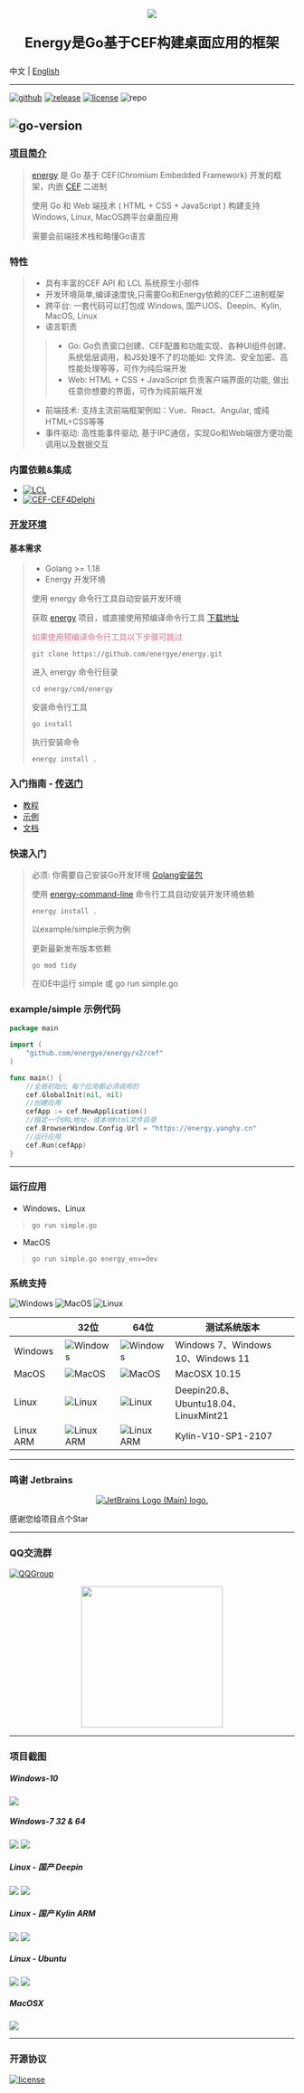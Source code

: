 <p align="center">
    <img src="https://assets.yanghy.cn/energy-doc/energy-icon.png">
</p>

<p align="center" style="font-size: 24px;">
    <strong>
        Energy是Go基于CEF构建桌面应用的框架
    </strong>
</p>

中文 |
[English](README.md)

---

[![github](https://img.shields.io/github/last-commit/energye/energy/main.svg?logo=github&logoColor=green&label=commit)](https://github.com/energye/energy)
[![release](https://img.shields.io/github/v/release/energye/energy?logo=git&logoColor=green)](https://github.com/energye/energy/releases)
[![license](https://img.shields.io/github/license/energye/energy.svg?logo=git&logoColor=red)](http://www.apache.org/licenses/LICENSE-2.0)
![repo](https://img.shields.io/github/repo-size/energye/energy.svg?logo=github&logoColor=green&label=repo-size)

![go-version](https://img.shields.io/github/go-mod/go-version/energye/energy?logo=git&logoColor=green)
---

### [项目简介](https://energy.yanghy.cn/course/100/6350f94ca749ba0318943f25)

> [energy](https://github.com/energye/energy) 是 Go 基于 CEF(Chromium Embedded Framework)
> 开发的框架，内嵌 [CEF](https://bitbucket.org/chromiumembedded/cef) 二进制
>
> 使用 Go 和 Web 端技术 ( HTML + CSS + JavaScript ) 构建支持Windows, Linux, MacOS跨平台桌面应用
> 
> 需要会前端技术栈和略懂Go语言

### 特性

> - 具有丰富的CEF API 和 LCL 系统原生小部件
> - 开发环境简单,编译速度快,只需要Go和Energy依赖的CEF二进制框架
> - 跨平台: 一套代码可以打包成 Windows, 国产UOS、Deepin、Kylin, MacOS, Linux
> - 语言职责
>> - Go: Go负责窗口创建、CEF配置和功能实现、各种UI组件创建、系统低层调用，和JS处理不了的功能如: 文件流、安全加密、高性能处理等等，可作为纯后端开发
>> - Web: HTML + CSS + JavaScript 负责客户端界面的功能, 做出任意你想要的界面，可作为纯前端开发
> - 前端技术: 支持主流前端框架例如：Vue、React、Angular, 或纯HTML+CSS等等
> - 事件驱动: 高性能事件驱动, 基于IPC通信，实现Go和Web端很方便功能调用以及数据交互

### 内置依赖&集成

- [![LCL](https://img.shields.io/badge/LCL-green)](https://github.com/energye/golcl)
- [![CEF-CEF4Delphi](https://img.shields.io/badge/CEF(Chromium%20Embedded%20Framework)%20CEF4Delphi-green)](https://github.com/salvadordf/CEF4Delphi)

### [开发环境](https://energy.yanghy.cn/course/100/63511b14a749ba0318943f3a)

#### 基本需求

> - Golang >= 1.18
> - Energy 开发环境
>
> 使用 energy 命令行工具自动安装开发环境
>
> 获取 [energy](https://github.com/energye/energy) 项目，或直接使用预编译命令行工具 [下载地址](https://energy.yanghy.cn/course/100/63511b14a749ba0318943f3a)
>
> <p style="color:palevioletred;">如果使用预编译命令行工具以下步骤可跳过</p>
> 
> `git clone https://github.com/energye/energy.git`
>
> 进入 energy 命令行目录
> 
> `cd energy/cmd/energy`
>
> 安装命令行工具
> 
> `go install`
>
> 执行安装命令
> 
> `energy install .`

### 入门指南 - [传送门](https://energy.yanghy.cn)

* [教程](https://energy.yanghy.cn/course/100/0)
* [示例](https://energy.yanghy.cn/example/200/0)
* [文档](https://energy.yanghy.cn/document/300/0)

### 快速入门
> 必须: 你需要自己安装Go开发环境 [Golang安装包](https://golang.google.cn/dl/)
> 
> 使用 [energy-command-line](https://energy.yanghy.cn/course/100/63511b14a749ba0318943f3a) 命令行工具自动安装开发环境依赖
>
> `energy install .`
>
> 以example/simple示例为例
>
> 更新最新发布版本依赖
>
> `go mod tidy`
>
> 在IDE中运行 simple 或 go run simple.go

### example/simple 示例代码

```go
package main

import (
	"github.com/energye/energy/v2/cef"
)

func main() {
	//全局初始化 每个应用都必须调用的
	cef.GlobalInit(nil, nil)
	//创建应用
	cefApp := cef.NewApplication()
	//指定一个URL地址，或本地html文件目录
	cef.BrowserWindow.Config.Url = "https://energy.yanghy.cn"
	//运行应用
	cef.Run(cefApp)
}
```
---

### 运行应用
- Windows、Linux
> `go run simple.go`
- MacOS
> `go run simple.go energy_env=dev`

### 系统支持

![Windows](https://img.shields.io/badge/windows-supported-success.svg?logo=Windows&logoColor=blue)
![MacOS](https://img.shields.io/badge/MacOS-supported-success.svg?logo=MacOS)
![Linux](https://img.shields.io/badge/Linux-supported-success.svg?logo=Linux&logoColor=red)


|           | 32位                                                                                        | 64位                                                                                        | 测试系统版本                             |
|-----------|--------------------------------------------------------------------------------------------|--------------------------------------------------------------------------------------------|------------------------------------|
| Windows   | ![Windows](https://img.shields.io/badge/supported-success.svg?logo=Windows&logoColor=blue) | ![Windows](https://img.shields.io/badge/supported-success.svg?logo=Windows&logoColor=blue) | Windows 7、Windows 10、Windows 11    |
| MacOS     | ![MacOS](https://img.shields.io/badge/N/A-inactive.svg?logo=MacOS)                         | ![MacOS](https://img.shields.io/badge/supported-success.svg?logo=MacOS)                    | MacOSX 10.15                       |
| Linux     | ![Linux](https://img.shields.io/badge/自编译-supported-success.svg?logo=Linux)                | ![Linux](https://img.shields.io/badge/supported-success.svg?logo=Linux&logoColor=red)      | Deepin20.8、Ubuntu18.04、LinuxMint21 |
| Linux ARM | ![Linux ARM](https://img.shields.io/badge/自编译-supported-success.svg?logo=Linux)            | ![Linux ARM](https://img.shields.io/badge/自编译-supported-success.svg?logo=Linux)            | Kylin-V10-SP1-2107                 |

---

### 鸣谢 Jetbrains

<p align="center">
    <a href="https://www.jetbrains.com?from=energy">
        <img src="https://resources.jetbrains.com/storage/products/company/brand/logos/jb_beam.svg" alt="JetBrains Logo (Main) logo.">
    </a>
</p>


感谢您给项目点个Star

---

### QQ交流群

[![QQGroup](https://img.shields.io/badge/QQ-541258627-green.svg?logo=tencentqq&logoColor=blue)](https://jq.qq.com/?_wv=1027&k=YgFjCGJX)

<p align="center">
    <img src="https://assets.yanghy.cn/energy-doc/qq-group.jpg" width="250">
</p>

---

### 项目截图
##### Windows-10
<img src="https://assets.yanghy.cn/energy-doc/frameless-windows-10.png">

##### Windows-7 32 & 64
<img src="https://assets.yanghy.cn/energy-doc/frameless-windows-7-64.png">
<img src="https://assets.yanghy.cn/energy-doc/frameless-windows-7-32.png">

##### Linux - 国产 Deepin
<img src="https://assets.yanghy.cn/energy-doc/frameless-deepin-20.8.png">
<img src="https://assets.yanghy.cn/energy-doc/frameless-deepin-hide-20.8.png">

##### Linux - 国产 Kylin ARM
<img src="https://assets.yanghy.cn/energy-doc/frameless-kylin-arm-V10-SP1.png">
<img src="https://assets.yanghy.cn/energy-doc/frameless-kylin-arm-hide-V10-SP1.png">

##### Linux - Ubuntu
<img src="https://assets.yanghy.cn/energy-doc/frameless-ubuntu-18.04.6.png">
<img src="https://assets.yanghy.cn/energy-doc/frameless-ubuntu-hide-18.04.6.png">

##### MacOSX
<img src="https://assets.yanghy.cn/energy-doc/frameless-macos.png">


----

### 开源协议

[![license](https://img.shields.io/github/license/energye/energy.svg?logo=git&logoColor=green)](http://www.apache.org/licenses/LICENSE-2.0)



